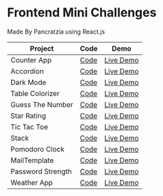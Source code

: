 # Frontend Mini Challenges
 Made By Pancratzia using React.js

 |Project|Code|Demo|
 |-------|----|----|
 |Counter App|[Code](https://github.com/Pancratzia/frontend-mini-challenges/tree/main/01-CounterApp)|[Live Demo](https://pancratzia-counterapp.netlify.app/)|
 |Accordion|[Code](https://github.com/Pancratzia/frontend-mini-challenges/tree/main/02-Accordion)|[Live Demo](https://pancratzia-accordion.netlify.app/)|
 |Dark Mode|[Code](https://github.com/Pancratzia/frontend-mini-challenges/tree/main/03-DarkMode)|[Live Demo](https://pancratzia-darkmode.netlify.app/)|
 |Table Colorizer|[Code](https://github.com/Pancratzia/frontend-mini-challenges/tree/main/04-TableColorizer)|[Live Demo](https://pancratzia-tablecolorizer.netlify.app/)|
 |Guess The Number|[Code](https://github.com/Pancratzia/frontend-mini-challenges/tree/main/05-GuessTheNumber)|[Live Demo](https://pancratzia-guessthenumber.netlify.app/)|
 |Star Rating|[Code](https://github.com/Pancratzia/frontend-mini-challenges/tree/main/06-StarRating)|[Live Demo](https://pancratzia-starrating.netlify.app/)|
 |Tic Tac Toe|[Code](https://github.com/Pancratzia/frontend-mini-challenges/tree/main/07-TicTacToe)|[Live Demo](https://pancratzia-tictactoe.netlify.app/)|
 |Stack|[Code](https://github.com/Pancratzia/frontend-mini-challenges/tree/main/08-Stack)|[Live Demo](https://pancratzia-stack.netlify.app/)|
 |Pomodoro Clock|[Code](https://github.com/Pancratzia/frontend-mini-challenges/tree/main/09-PomodoroTimer)|[Live Demo](https://pancratzia-pomodoro.netlify.app/)|
 |MailTemplate|[Code](https://github.com/Pancratzia/frontend-mini-challenges/tree/main/10-MailTemplate)|[Live Demo](https://pancratzia-mailtemplate.netlify.app/)|
 |Password Strength|[Code](https://github.com/Pancratzia/frontend-mini-challenges/tree/main/11-PasswordStrength)|[Live Demo](https://pancratzia-passwordstrength.netlify.app/)|
 |Weather App|[Code](https://github.com/Pancratzia/frontend-mini-challenges/tree/main/12-WeatherApp)|[Live Demo](https://pancratzia-weatherapp.netlify.app/)|
